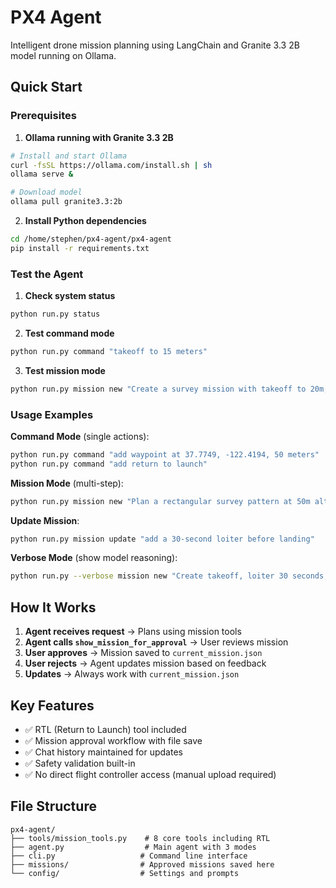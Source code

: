 # PX4 Agent

Intelligent drone mission planning using LangChain and Granite 3.3 2B model running on Ollama.

## Quick Start

### Prerequisites
1. **Ollama running with Granite 3.3 2B**
```bash
# Install and start Ollama
curl -fsSL https://ollama.com/install.sh | sh
ollama serve &

# Download model
ollama pull granite3.3:2b
```

2. **Install Python dependencies**
```bash
cd /home/stephen/px4-agent/px4-agent
pip install -r requirements.txt
```

### Test the Agent

1. **Check system status**
```bash
python run.py status
```

2. **Test command mode**
```bash
python run.py command "takeoff to 15 meters"
```

3. **Test mission mode**
```bash
python run.py mission new "Create a survey mission with takeoff to 20m, 3 waypoints, then RTL"
```

### Usage Examples

**Command Mode** (single actions):
```bash
python run.py command "add waypoint at 37.7749, -122.4194, 50 meters"
python run.py command "add return to launch"
```

**Mission Mode** (multi-step):
```bash
python run.py mission new "Plan a rectangular survey pattern at 50m altitude with 4 corners"
```

**Update Mission**:
```bash
python run.py mission update "add a 30-second loiter before landing"
```

**Verbose Mode** (show model reasoning):
```bash
python run.py --verbose mission new "Create takeoff, loiter 30 seconds, then land"
```

## How It Works

1. **Agent receives request** → Plans using mission tools
2. **Agent calls `show_mission_for_approval`** → User reviews mission
3. **User approves** → Mission saved to `current_mission.json`
4. **User rejects** → Agent updates mission based on feedback
5. **Updates** → Always work with `current_mission.json`

## Key Features

- ✅ RTL (Return to Launch) tool included
- ✅ Mission approval workflow with file save
- ✅ Chat history maintained for updates  
- ✅ Safety validation built-in
- ✅ No direct flight controller access (manual upload required)

## File Structure
```
px4-agent/
├── tools/mission_tools.py    # 8 core tools including RTL
├── agent.py                  # Main agent with 3 modes
├── cli.py                   # Command line interface
├── missions/                # Approved missions saved here
└── config/                  # Settings and prompts
```